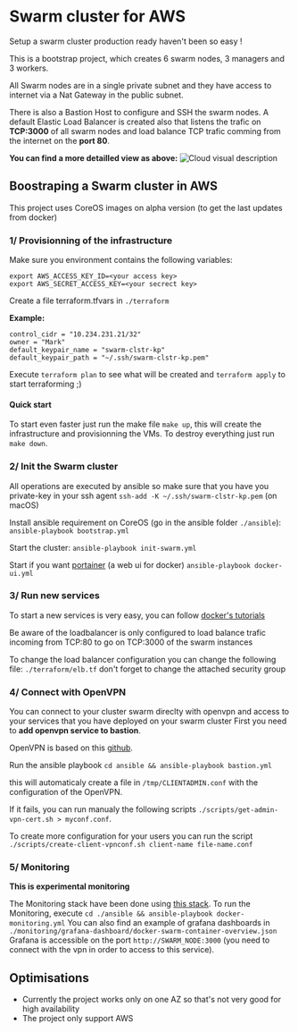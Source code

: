 # Swarm cluster for AWS
Setup a swarm cluster production ready haven't been so easy !

This is a bootstrap project, which creates 6 swarm nodes, 3 managers and 3 workers.

All Swarm nodes are in a single private subnet and they have access to internet via a Nat Gateway in the public subnet.

There is also a Bastion Host to configure and SSH the swarm nodes.
A default Elastic Load Balancer is created also that listens the trafic on **TCP:3000** of all swarm nodes and load balance TCP trafic comming from the internet on the **port 80**.

**You can find a more detailled view as above:**
![Cloud visual description](https://github.com/markthebault/aws-swarm-cluster-for-production/blob/master/cloud-image.png)

## Boostraping a Swarm cluster in AWS
This project uses CoreOS images on alpha version (to get the last updates from docker)

### 1/ Provisionning of the infrastructure
Make sure you environment contains the following variables:
```
export AWS_ACCESS_KEY_ID=<your access key>
export AWS_SECRET_ACCESS_KEY=<your secrect key>
```

Create a file terraform.tfvars in `./terraform`

**Example:**
```
control_cidr = "10.234.231.21/32"
owner = "Mark"
default_keypair_name = "swarm-clstr-kp"
default_keypair_path = "~/.ssh/swarm-clstr-kp.pem"
```

Execute `terraform plan` to see what will be created and `terraform apply` to start terraforming ;)

#### Quick start
To start even faster just run the make file `make up`, this will create the infrastructure and provisionning the VMs.
To destroy everything just run `make down`.


### 2/ Init the Swarm cluster
All operations are executed by ansible so make sure that you have you private-key in your ssh agent
`ssh-add -K ~/.ssh/swarm-clstr-kp.pem` (on macOS)

Install ansible requirement on CoreOS (go in the ansible folder `./ansible`):
`ansible-playbook bootstrap.yml`

Start the cluster:
`ansible-playbook init-swarm.yml`

Start if you want [portainer](http://portainer.io/) (a web ui for docker)
`ansible-playbook docker-ui.yml`

### 3/ Run new services
To start a new services is very easy, you can follow [docker's tutorials](https://docs.docker.com/engine/reference/commandline/service_create/)

Be aware of the loadbalancer is only configured to load balance trafic incoming from TCP:80 to go on TCP:3000 of the swarm instances

To change the load balancer configuration you can change the following file: `./terraform/elb.tf` don't forget to change the attached security group

### 4/ Connect with OpenVPN
You can connect to your cluster swarm direclty with openvpn and access to your services that you have deployed on your swarm cluster
First you need to **add openvpn service to bastion**.

OpenVPN is based on this [github](https://github.com/kylemanna/docker-openvpn).

Run the ansible playbook `cd ansible && ansible-playbook bastion.yml`

this will automaticaly create a file in `/tmp/CLIENTADMIN.conf` with the configuration of the OpenVPN.

If it fails, you can run manualy the following scripts `./scripts/get-admin-vpn-cert.sh > myconf.conf`.

To create more configuration for your users you can run the script `./scripts/create-client-vpnconf.sh client-name file-name.conf`

### 5/ Monitoring
**This is experimental monitoring**

The Monitoring stack have been done using [this stack](https://grafana.com/dashboards/609).
To run the Monitoring, execute `cd ./ansible && ansible-playbook docker-monitoring.yml`
You can also find an example of grafana dashboards in `./monitoring/grafana-dashboard/docker-swarm-container-overview.json`
Grafana is accessible on the port `http://SWARM_NODE:3000` (you need to connect with the vpn in order to access to this service).

## Optimisations
- Currently the project works only on one AZ so that's not very good for high availability
- The project only support AWS

